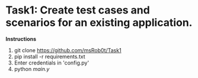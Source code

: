 # Task1: Create test cases and scenarios for an existing application.

**Instructions**

1. git clone https://github.com/msRob0t/Task1
2. pip install -r requirements.txt
3. Enter credentials in 'config.py'
4. python *main.y*
